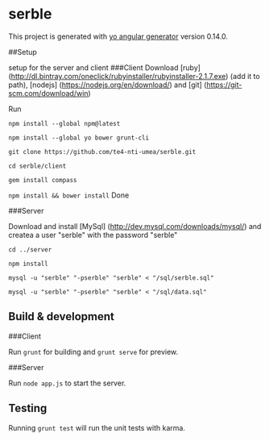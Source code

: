 # serble

This project is generated with [yo angular generator](https://github.com/yeoman/generator-angular)
version 0.14.0.

##Setup

setup for the server and client
###Client
Download [ruby] (http://dl.bintray.com/oneclick/rubyinstaller/rubyinstaller-2.1.7.exe) (add it to path),
[nodejs] (https://nodejs.org/en/download/) and [git]  (https://git-scm.com/download/win)

Run 

`npm install --global npm@latest`

 `npm install --global yo bower grunt-cli`
 
 `git clone https://github.com/te4-nti-umea/serble.git`
 
 `cd serble/client`
 
`gem install compass`

 `npm install && bower install` 
Done

###Server

 Download and install [MySql] (http://dev.mysql.com/downloads/mysql/) and createa a user "serble" with the password "serble"
 
 `cd ../server`
 
 `npm install`
 
 `mysql -u "serble" "-pserble" "serble" < "/sql/serble.sql"`

`mysql -u "serble" "-pserble" "serble" < "/sql/data.sql"`

## Build & development
###Client

Run `grunt` for building and `grunt serve` for preview. 

###Server

Run `node app.js` to start the server.
## Testing

Running `grunt test` will run the unit tests with karma.
